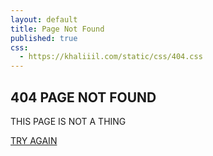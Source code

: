 ```yaml
---
layout: default
title: Page Not Found
published: true
css:
  - https://khaliiil.com/static/css/404.css
---
```

<div class="main">
<h2>404 PAGE NOT FOUND</h2>
<p>THIS PAGE IS NOT A THING</p>
<a href="/">TRY AGAIN</a>
</div>